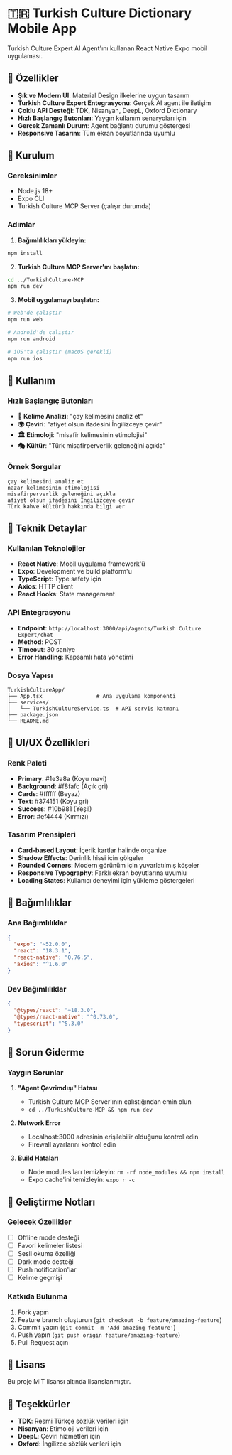 # 🇹🇷 Turkish Culture Dictionary Mobile App

Turkish Culture Expert AI Agent'ını kullanan React Native Expo mobil uygulaması.

## 📱 Özellikler

- **Şık ve Modern UI**: Material Design ilkelerine uygun tasarım
- **Turkish Culture Expert Entegrasyonu**: Gerçek AI agent ile iletişim
- **Çoklu API Desteği**: TDK, Nisanyan, DeepL, Oxford Dictionary
- **Hızlı Başlangıç Butonları**: Yaygın kullanım senaryoları için
- **Gerçek Zamanlı Durum**: Agent bağlantı durumu göstergesi
- **Responsive Tasarım**: Tüm ekran boyutlarında uyumlu

## 🚀 Kurulum

### Gereksinimler
- Node.js 18+
- Expo CLI
- Turkish Culture MCP Server (çalışır durumda)

### Adımlar

1. **Bağımlılıkları yükleyin:**
```bash
npm install
```

2. **Turkish Culture MCP Server'ını başlatın:**
```bash
cd ../TurkishCulture-MCP
npm run dev
```

3. **Mobil uygulamayı başlatın:**
```bash
# Web'de çalıştır
npm run web

# Android'de çalıştır
npm run android

# iOS'ta çalıştır (macOS gerekli)
npm run ios
```

## 🎯 Kullanım

### Hızlı Başlangıç Butonları
- **📖 Kelime Analizi**: "çay kelimesini analiz et"
- **🌍 Çeviri**: "afiyet olsun ifadesini İngilizceye çevir"
- **🏛️ Etimoloji**: "misafir kelimesinin etimolojisi"
- **🎭 Kültür**: "Türk misafirperverlik geleneğini açıkla"

### Örnek Sorgular
```
çay kelimesini analiz et
nazar kelimesinin etimolojisi
misafirperverlik geleneğini açıkla
afiyet olsun ifadesini İngilizceye çevir
Türk kahve kültürü hakkında bilgi ver
```

## 🔧 Teknik Detaylar

### Kullanılan Teknolojiler
- **React Native**: Mobil uygulama framework'ü
- **Expo**: Development ve build platform'u
- **TypeScript**: Type safety için
- **Axios**: HTTP client
- **React Hooks**: State management

### API Entegrasyonu
- **Endpoint**: `http://localhost:3000/api/agents/Turkish Culture Expert/chat`
- **Method**: POST
- **Timeout**: 30 saniye
- **Error Handling**: Kapsamlı hata yönetimi

### Dosya Yapısı
```
TurkishCultureApp/
├── App.tsx                 # Ana uygulama komponenti
├── services/
│   └── TurkishCultureService.ts  # API servis katmanı
├── package.json
└── README.md
```

## 🎨 UI/UX Özellikleri

### Renk Paleti
- **Primary**: #1e3a8a (Koyu mavi)
- **Background**: #f8fafc (Açık gri)
- **Cards**: #ffffff (Beyaz)
- **Text**: #374151 (Koyu gri)
- **Success**: #10b981 (Yeşil)
- **Error**: #ef4444 (Kırmızı)

### Tasarım Prensipleri
- **Card-based Layout**: İçerik kartlar halinde organize
- **Shadow Effects**: Derinlik hissi için gölgeler
- **Rounded Corners**: Modern görünüm için yuvarlatılmış köşeler
- **Responsive Typography**: Farklı ekran boyutlarına uyumlu
- **Loading States**: Kullanıcı deneyimi için yükleme göstergeleri

## 🔗 Bağımlılıklar

### Ana Bağımlılıklar
```json
{
  "expo": "~52.0.0",
  "react": "18.3.1",
  "react-native": "0.76.5",
  "axios": "^1.6.0"
}
```

### Dev Bağımlılıklar
```json
{
  "@types/react": "~18.3.0",
  "@types/react-native": "^0.73.0",
  "typescript": "^5.3.0"
}
```

## 🚨 Sorun Giderme

### Yaygın Sorunlar

1. **"Agent Çevrimdışı" Hatası**
   - Turkish Culture MCP Server'ının çalıştığından emin olun
   - `cd ../TurkishCulture-MCP && npm run dev`

2. **Network Error**
   - Localhost:3000 adresinin erişilebilir olduğunu kontrol edin
   - Firewall ayarlarını kontrol edin

3. **Build Hataları**
   - Node modules'ları temizleyin: `rm -rf node_modules && npm install`
   - Expo cache'ini temizleyin: `expo r -c`

## 📝 Geliştirme Notları

### Gelecek Özellikler
- [ ] Offline mode desteği
- [ ] Favori kelimeler listesi
- [ ] Sesli okuma özelliği
- [ ] Dark mode desteği
- [ ] Push notification'lar
- [ ] Kelime geçmişi

### Katkıda Bulunma
1. Fork yapın
2. Feature branch oluşturun (`git checkout -b feature/amazing-feature`)
3. Commit yapın (`git commit -m 'Add amazing feature'`)
4. Push yapın (`git push origin feature/amazing-feature`)
5. Pull Request açın

## 📄 Lisans

Bu proje MIT lisansı altında lisanslanmıştır.

## 🙏 Teşekkürler

- **TDK**: Resmi Türkçe sözlük verileri için
- **Nisanyan**: Etimoloji verileri için
- **DeepL**: Çeviri hizmetleri için
- **Oxford**: İngilizce sözlük verileri için 